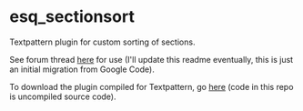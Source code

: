 esq_sectionsort
===============

Textpattern plugin for custom sorting of sections.

See forum thread [here](http://forum.textpattern.com/viewtopic.php?id=34637) for use (I'll update this readme eventually, this is just an initial migration from Google Code).

To download the plugin compiled for Textpattern, go [here](http://popularsizzle.com.au/txp_plugins/esq_sectionsort) (code in this repo is uncompiled source code).